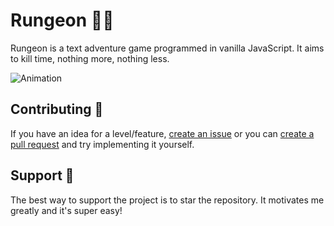 # Rungeon 🏃‍♂️
Rungeon is a text adventure game programmed in vanilla JavaScript. It aims to kill time, nothing more, nothing less.       

![Animation](https://user-images.githubusercontent.com/105208736/177251107-da55dc8f-79cc-4a82-94a0-2608f743ef99.gif)

## Contributing 📙
If you have an idea for a level/feature, [create an issue](https://github.com/devkennyy/rungeon/issues) or you can [create a pull request](https://github.com/devkennyy/rungeon/pulls) and try implementing it yourself. 

## Support 💖
The best way to support the project is to star the repository. It motivates me greatly and it's super easy!
